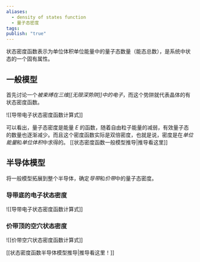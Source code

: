 ```yaml
---
aliases:
  - density of states function
  - 量子态密度
tags: 
publish: "true"
---
```

状态密度函数表示为单位体积单位能量中的量子态数量（能态总数），是系统中状态的一个固有属性。

## 一般模型

首先讨论一个*被束缚在三维[[无限深势阱]]中的电子*，而这个势阱就代表晶体的有状态密度函数。

![[导带电子状态密度函数计算式]]

可以看出，量子态密度是能量 $E$ 的函数，随着自由粒子能量的减弱，有效量子态的数量也逐渐减少。而且这个密度函数实际是双倍密度，也就是说，密度是在*单位能量*和*单位体积*中求得的。
[[状态密度函数一般模型推导|推导看这里]]

## 半导体模型

将一般模型拓展到整个半导体，确定*导带*和*价带*中的量子态密度。

### 导带底的电子状态密度

![[导带电子状态密度函数计算式]]

### 价带顶的空穴状态密度

![[价带空穴状态密度函数计算式]]

[[状态密度函数半导体模型推导|推导看这里！]]
